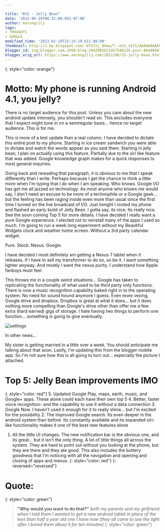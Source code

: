 ```yaml
---

title: "#15 - Jelly Bean"
date: '2012-06-29T00:32:00.001-07:00'
author: Aarongilly
tags:
- THOUGHTS
- GOOGLE
modified_time: '2013-02-10T15:15:10.811-08:00'
thumbnail: http://2.bp.blogspot.com/-bTVJzj_8Xww/T--miS_skTI/AAAAAAAAE64/QbmZ-UgR2nQ/s72-c/2012-06-29+00.48.36.png
blogger_id: tag:blogger.com,1999:blog-2842965021457548135.post-8040048370997030028
blogger_orig_url: https://www.aarongilly.com/2012/06/15-jelly-bean.html
---
```


{: style="color: orange"}
# Motto: My phone is running Android 4.1, you jelly?

There is no target audience for this post. Unless you care about the new android update intensely, you shouldn't read on. This excludes everyone that I expect might tune in on a semiregular basis... hence no target audience. This is for me.

This is more of a test update than a real column. I have decided to dictate this entire post to my phone. Starting in ice cream sandwich you were able to dictate and watch the words appear as you said them. Starting in jelly bean, I plan on actually using this feature. Partially due to the siri like feature that was added. Google knowledge graph makes for a quick responses to most general inquiries.

Going back and rereading that paragraph, it is obvious to me that I speak differently than I write. Perhaps because I get the chance to think a little more when I'm typing that I do when I am speaking. Who knows.
Google I/O has got me all jazzed on technology. As most anyone who knows me would say, I don't need an excuse to be more of a technophile or a Google geek... but the feeling has been raging inside even more than usual since the first time I turned on the live broadcast of I/O. Just tonight I rooted my phone and flashed an early build of Jelly Bean. I gotta say, its nice. Its really nice. See the soon coming Top 5 for more details. I have decided I really want a pure Google experience. I elected not to reinstall many of the apps I used so much. I'm going to run a week long experiment without my Beautiful Widgets clock and weather home screen. Without a 3rd party calendar widget.

Pure.
Stock.
Nexus.
Google.

I have decided I most definitely am getting a Nexus 7 tablet when it releases. If I have to sell my transformer to do so, so be it. I want something lighter anyway. And mostly I want the nexus purity. I understand how Apple fanboys must feel.

This throws me in a couple weird situations... Google has taken to replicating the functionality of what used to be third party only functions. There is now a music recognition capability baked right in to the operating system. No need for sound hound anymore I guess. Even more vexing, Google drive and dropbox. Dropbox is great at what it does... but it does nothing more compelling than Google's drive other than offer me a few extra (hard earned) gigs of storage. I hate having two things to perform one function... something is going to give eventually.

![settings](https://lh3.googleusercontent.com/pw/ACtC-3df0dfi_EDZwMsPRC1j286OIGMOp_IwXbvaQX8_Z3egId-29scW6AJ_kubbUNj5LzzqVU8FNwq7JGrF4Hcr7HynYfMUKBzrP_Z_k_xti90Cmp0Fzq1XLHcp39mDr-nspTBbjP4mX2rntDJqofgBfucs7A=w225-h400-no?authuser=0)

In other news...

My sister is getting married in a little over a week. You should anticipate me talking about that soon.
Lastly, I'm updating this from the blogger mobile app. So I'm not sure how this is all going to turn out... especially the picture I attached.

# Top 5: Jelly Bean improvements IMO
{: style="color: red"}
5. Updated Google Play, maps, earth, music, and Google+ apps. These alone could each have their own top 5
4. Better, faster voice recognition- and the capability to use it without a data connection
3. Google Now. I haven't used it enough for it to really shine... but I'm excited for the possibility
2. The improved Google search. Its even deeper in the android system than before. Its constantly available and its expanded siri-like functionality makes it one of the best new features alone
1. All the little UI changes. The new notification bar is the obvious one, and its great... but it isn't the only thing. A lot of little things all across the system. They are hard to point out without you looking at the phone, but they are there and they ate good. This also includes the buttery goodness that I'm noticing with all the navigation and opening and closing of apps and menus.
{: style="color: red"}
{: reversed="reversed"}

# Quote:
{: style="color: green"}
> **"Why would you want to do that?"** <cite> both my parents and my girlfriend when I told them I wanted to get a new android tablet in place of the less than half a year old one I have now (they all came to see the light after I bored them about it for ten minutes) </cite>
{: style="color: green"}